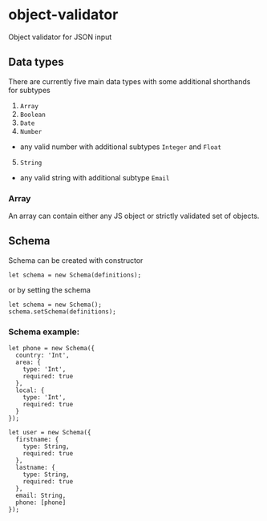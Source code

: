 # object-validator

Object validator for JSON input

## Data types

There are currently five main data types with some additional shorthands for subtypes

1. `Array`
2. `Boolean`
3. `Date`
4. `Number`
  - any valid number with additional subtypes `Integer` and `Float`
5. `String`
  - any valid string with additional subtype `Email`

### Array

An array can contain either any JS object or strictly validated set of objects.


## Schema

Schema can be created with constructor

    let schema = new Schema(definitions);

or by setting the schema

    let schema = new Schema();
    schema.setSchema(definitions);

###

### Schema example:

    let phone = new Schema({
      country: 'Int',
      area: {
        type: 'Int',
        required: true
      },
      local: {
        type: 'Int',
        required: true
      }
    });

    let user = new Schema({
      firstname: {
        type: String,
        required: true
      },
      lastname: {
        type: String,
        required: true
      },
      email: String,
      phone: [phone]
    });
